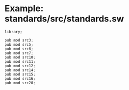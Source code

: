 # Example: standards/src/standards.sw

```sway
library;

pub mod src3;
pub mod src5;
pub mod src6;
pub mod src7;
pub mod src10;
pub mod src11;
pub mod src12;
pub mod src14;
pub mod src15;
pub mod src16;
pub mod src20;

```
